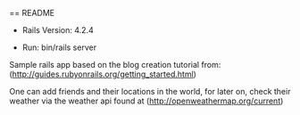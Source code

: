 == README

* Rails Version: 4.2.4

* Run: bin/rails server

Sample rails app based on the blog creation tutorial from: (http://guides.rubyonrails.org/getting_started.html)

One can add friends and their locations in the world, for later on, check their weather via the weather api found at (http://openweathermap.org/current)



